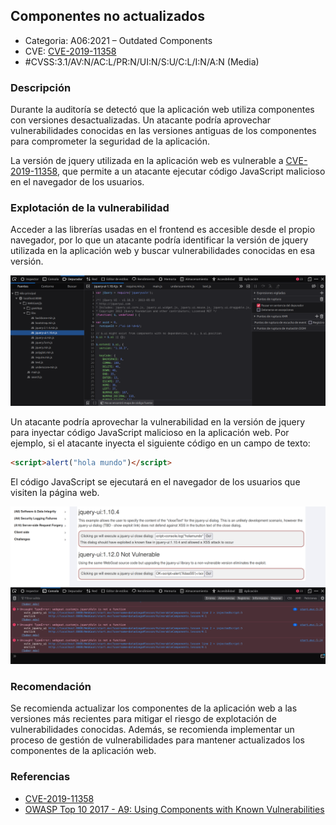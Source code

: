 ## Componentes no actualizados

- Categoria: A06:2021 – Outdated Components
- CVE: [CVE-2019-11358](https://nvd.nist.gov/vuln/detail/CVE-2019-11358)
- #CVSS:3.1/AV:N/AC:L/PR:N/UI:N/S:U/C:L/I:N/A:N (Media)

### Descripción

Durante la auditoría se detectó que la aplicación web utiliza componentes con versiones desactualizadas. Un atacante podría aprovechar vulnerabilidades conocidas en las versiones antiguas de los componentes para comprometer la seguridad de la aplicación.

La versión de jquery utilizada en la aplicación web es vulnerable a [CVE-2019-11358](https://nvd.nist.gov/vuln/detail/CVE-2019-11358), que permite a un atacante ejecutar código JavaScript malicioso en el navegador de los usuarios.

### Explotación de la vulnerabilidad

Acceder a las librerías usadas en el frontend es accesible desde el propio navegador, por lo que un atacante podría identificar la versión de jquery utilizada en la aplicación web y buscar vulnerabilidades conocidas en esa versión.

![Librerias](../imgs/libs.png)

Un atacante podría aprovechar la vulnerabilidad en la versión de jquery para inyectar código JavaScript malicioso en la aplicación web. Por ejemplo, si el atacante inyecta el siguiente código en un campo de texto:

```html
<script>alert("hola mundo")</script>
```
El código JavaScript se ejecutará en el navegador de los usuarios que visiten la página web.

![Inyección de js](../imgs/outdated0.png)

### Recomendación

Se recomienda actualizar los componentes de la aplicación web a las versiones más recientes para mitigar el riesgo de explotación de vulnerabilidades conocidas. Además, se recomienda implementar un proceso de gestión de vulnerabilidades para mantener actualizados los componentes de la aplicación web.

### Referencias

- [CVE-2019-11358](https://nvd.nist.gov/vuln/detail/CVE-2019-11358)
- [OWASP Top 10 2017 - A9: Using Components with Known Vulnerabilities](https://owasp.org/www-project-top-ten/2017/A9_2017-Using_Components_with_Known_Vulnerabilities)